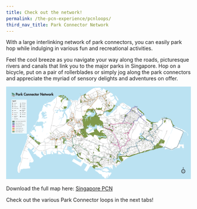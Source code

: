 ```yaml
---
title: Check out the network!
permalink: /the-pcn-experience/pcnloops/
third_nav_title: Park Connector Network
---
```



With a large interlinking network of park connectors, you can easily park hop while indulging in various fun and recreational activities.

Feel the cool breeze as you navigate your way along the roads, picturesque rivers and canals that link you to the major parks in Singapore. Hop on a bicycle, put on a pair of rollerblades or simply jog along the park connectors and appreciate the myriad of sensory delights and adventures on offer.

![Alt text for image on Isomer site](/images/PCN%20Full%20Map.png)

Download the full map here:
[Singapore PCN](/files/NPARKS_OVERALL_MAP_R8.pdf)

Check out the various Park Connector loops in the next tabs!